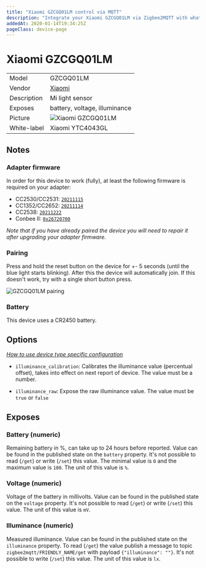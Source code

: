 ```yaml
---
title: "Xiaomi GZCGQ01LM control via MQTT"
description: "Integrate your Xiaomi GZCGQ01LM via Zigbee2MQTT with whatever smart home infrastructure you are using without the vendor's bridge or gateway."
addedAt: 2020-01-14T19:34:25Z
pageClass: device-page
---
```


<!-- !!!! -->
<!-- ATTENTION: This file is auto-generated through docgen! -->
<!-- You can only edit the "Notes"-Section between the two comment lines "Notes BEGIN" and "Notes END". -->
<!-- Do not use h1 or h2 heading within "## Notes"-Section. -->
<!-- !!!! -->

# Xiaomi GZCGQ01LM

|     |     |
|-----|-----|
| Model | GZCGQ01LM  |
| Vendor  | [Xiaomi](/supported-devices/#v=Xiaomi)  |
| Description | Mi light sensor |
| Exposes | battery, voltage, illuminance |
| Picture | ![Xiaomi GZCGQ01LM](https://www.zigbee2mqtt.io/images/devices/GZCGQ01LM.png) |
| White-label | Xiaomi YTC4043GL |


<!-- Notes BEGIN: You can edit here. Add "## Notes" headline if not already present. -->
## Notes

### Adapter firmware
In order for this device to work (fully), at least the following firmware is required on your adapter:
- CC2530/CC2531: [`20211115`](https://github.com/Koenkk/Z-Stack-firmware/tree/Z-Stack_Home_1.2_20211115/20211116/coordinator/Z-Stack_Home_1.2/bin)
- CC1352/CC2652: [`20211114`](https://github.com/Koenkk/Z-Stack-firmware/tree/7c5a6da0c41855d42b5e6506e5e3b496be097ba3/coordinator/Z-Stack_3.x.0/bin)
- CC2538: [`20211222`](https://github.com/jethome-ru/zigbee-firmware/tree/master/ti/coordinator/cc2538_cc2592)
- Conbee II: [`0x26720700`]( http://deconz.dresden-elektronik.de/deconz-firmware/deCONZ_ConBeeII_0x26720700.bin.GCF)

*Note that if you have already paired the device you will need to repair it after upgrading your adapter firmware.*

### Pairing
Press and hold the reset button on the device for +- 5 seconds (until the blue light starts blinking).
After this the device will automatically join. If this doesn't work, try with a single short button press.

![GZCGQ01LM pairing](../images/pairing/GZCGQ01LM_pairing.jpg)

### Battery
This device uses a CR2450 battery.
<!-- Notes END: Do not edit below this line -->



## Options
*[How to use device type specific configuration](../guide/configuration/devices-groups.md#specific-device-options)*

* `illuminance_calibration`: Calibrates the illuminance value (percentual offset), takes into effect on next report of device. The value must be a number.

* `illuminance_raw`: Expose the raw illuminance value. The value must be `true` or `false`


## Exposes

### Battery (numeric)
Remaining battery in %, can take up to 24 hours before reported.
Value can be found in the published state on the `battery` property.
It's not possible to read (`/get`) or write (`/set`) this value.
The minimal value is `0` and the maximum value is `100`.
The unit of this value is `%`.

### Voltage (numeric)
Voltage of the battery in millivolts.
Value can be found in the published state on the `voltage` property.
It's not possible to read (`/get`) or write (`/set`) this value.
The unit of this value is `mV`.

### Illuminance (numeric)
Measured illuminance.
Value can be found in the published state on the `illuminance` property.
To read (`/get`) the value publish a message to topic `zigbee2mqtt/FRIENDLY_NAME/get` with payload `{"illuminance": ""}`.
It's not possible to write (`/set`) this value.
The unit of this value is `lx`.


